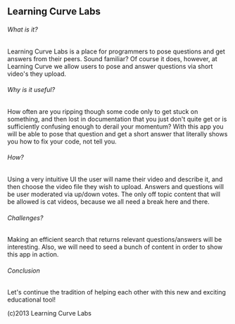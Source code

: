 ## Learning Curve Labs
###### What is it?

Learning Curve Labs is a place for programmers to pose questions and get answers from their peers. Sound familiar? Of course it does, however, at Learning Curve we allow users to pose and answer questions via short video's they upload. 

###### Why is it useful?

How often are you ripping though some code only to get stuck on something, and then lost in documentation that you just don't quite get or is sufficiently confusing enough to derail your momentum? With this app you will be able to pose that question and get a short answer that literally shows you how to fix your code, not tell you. 

###### How?

Using a very intuitive UI the user will name their video and describe it, and then choose the video file they wish to upload. Answers and questions will be user moderated via up/down votes. The only off topic content that will be allowed is cat videos, because we all need a break here and there.

###### Challenges?

Making an efficient search that returns relevant questions/answers will be interesting. Also, we will need to seed a bunch of content in order to show this app in action. 

###### Conclusion

Let's continue the tradition of helping each other with this new and exciting educational tool!

(c)2013 Learning Curve Labs